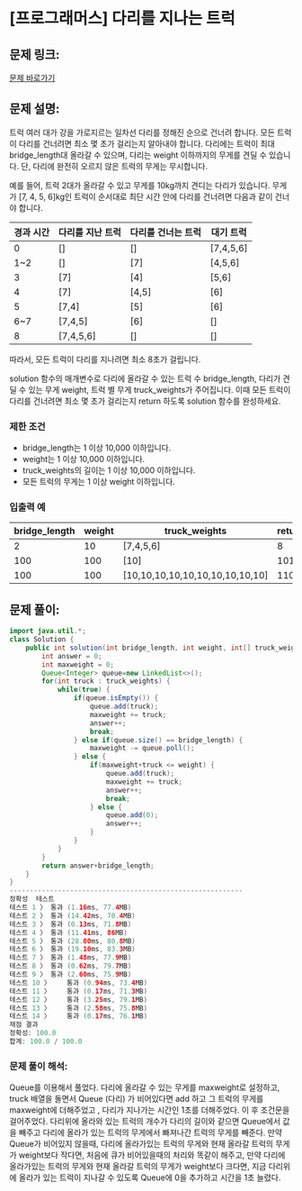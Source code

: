 # [프로그래머스] 다리를 지나는 트럭

## 문제 링크:

[문제 바로가기](https://school.programmers.co.kr/learn/courses/30/lessons/42583)

## 문제 설명:

트럭 여러 대가 강을 가로지르는 일차선 다리를 정해진 순으로 건너려 합니다. 모든 트럭이 다리를 건너려면 최소 몇 초가 걸리는지 알아내야 합니다. 다리에는 트럭이 최대 bridge_length대 올라갈 수 있으며, 다리는 weight 이하까지의 무게를 견딜 수 있습니다. 단, 다리에 완전히 오르지 않은 트럭의 무게는 무시합니다.

예를 들어, 트럭 2대가 올라갈 수 있고 무게를 10kg까지 견디는 다리가 있습니다. 무게가 [7, 4, 5, 6]kg인 트럭이 순서대로 최단 시간 안에 다리를 건너려면 다음과 같이 건너야 합니다.

| 경과 시간 | 다리를 지난 트럭 | 다리를 건너는 트럭 | 대기 트럭 |
| --- | --- | --- | --- |
| 0 | [] | [] | [7,4,5,6] |
| 1~2 | [] | [7] | [4,5,6] |
| 3 | [7] | [4] | [5,6] |
| 4 | [7] | [4,5] | [6] |
| 5 | [7,4] | [5] | [6] |
| 6~7 | [7,4,5] | [6] | [] |
| 8 | [7,4,5,6] | [] | [] |

따라서, 모든 트럭이 다리를 지나려면 최소 8초가 걸립니다.

solution 함수의 매개변수로 다리에 올라갈 수 있는 트럭 수 bridge_length, 다리가 견딜 수 있는 무게 weight, 트럭 별 무게 truck_weights가 주어집니다. 이때 모든 트럭이 다리를 건너려면 최소 몇 초가 걸리는지 return 하도록 solution 함수를 완성하세요.

### 제한 조건

- bridge_length는 1 이상 10,000 이하입니다.
- weight는 1 이상 10,000 이하입니다.
- truck_weights의 길이는 1 이상 10,000 이하입니다.
- 모든 트럭의 무게는 1 이상 weight 이하입니다.

### 입출력 예

| bridge_length | weight | truck_weights | return |
| --- | --- | --- | --- |
| 2 | 10 | [7,4,5,6] | 8 |
| 100 | 100 | [10] | 101 |
| 100 | 100 | [10,10,10,10,10,10,10,10,10,10] | 110 |

## 문제 풀이:

```java
import java.util.*;
class Solution {
    public int solution(int bridge_length, int weight, int[] truck_weights) {
        int answer = 0;
        int maxweight = 0;
        Queue<Integer> queue=new LinkedList<>();
        for(int truck : truck_weights) {
            while(true) {
                if(queue.isEmpty()) {
                    queue.add(truck); 
                    maxweight += truck;
                    answer++;
                    break;
                } else if(queue.size() == bridge_length) {                   
                    maxweight -= queue.poll();
                } else {
                    if(maxweight+truck <= weight) {
                        queue.add(truck);
                        maxweight += truck;
                        answer++;
                        break;
                    } else {
                        queue.add(0);
                        answer++;
                    }
                }
            }
        }
        return answer+bridge_length;
    }
}
----------------------------------------------------------
정확성  테스트
테스트 1 〉	통과 (1.16ms, 77.4MB)
테스트 2 〉	통과 (14.42ms, 70.4MB)
테스트 3 〉	통과 (0.13ms, 71.8MB)
테스트 4 〉	통과 (11.41ms, 86MB)
테스트 5 〉	통과 (28.00ms, 80.8MB)
테스트 6 〉	통과 (19.10ms, 83.3MB)
테스트 7 〉	통과 (1.48ms, 77.9MB)
테스트 8 〉	통과 (0.62ms, 79.7MB)
테스트 9 〉	통과 (2.60ms, 75.9MB)
테스트 10 〉	통과 (0.94ms, 73.4MB)
테스트 11 〉	통과 (0.17ms, 71.3MB)
테스트 12 〉	통과 (3.25ms, 79.1MB)
테스트 13 〉	통과 (2.58ms, 75.8MB)
테스트 14 〉	통과 (0.17ms, 76.1MB)
채점 결과
정확성: 100.0
합계: 100.0 / 100.0
```

### **문제 풀이 해석:**

Queue를 이용해서 풀었다. 다리에 올라갈 수 있는 무게를 maxweight로 설정하고, truck 배열을 돌면서 Queue (다리) 가 비어있다면 add 하고 그 트럭의 무게를 maxweight에 더해주었고 , 다리가 지나가는 시간인 1초를 더해주었다. 이 후 조건문을 걸어주었다. 다리위에 올라와 있는 트럭의 개수가 다리의 길이와 같으면 Queue에서 값을 빼주고 다리에 올라가 있는 트럭의 무게에서 빠져나간 트럭의 무게를 빼준다. 만약 Queue가 비어있지 않을때, 다리에 올라가있는 트럭의 무게와 현재 올라갈 트럭의 무게가 weight보다 작다면, 처음에 큐가 비어있을때의 처리와 똑같이 해주고, 만약  다리에 올라가있는 트럭의 무게와 현재 올라갈 트럭의 무게가 weight보다 크다면, 지금 다리위에 올라가 있는 트럭이 지나갈 수 있도록 Queue에 0을 추가하고 시간을 1초 늘렸다.